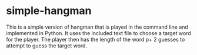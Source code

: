 # simple-hangman
This is a simple version of hangman that is played in the command line and implemented in Python. It uses the included text file to choose a target word for the player. The player then has the length of the word p+ 2 guesses to attempt to guess the target word.
